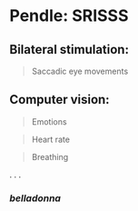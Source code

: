 # Pendle: SRISSS
## Bilateral stimulation:
>Saccadic eye movements

## Computer vision:
> Emotions

> Heart rate

> Breathing

. . .
### *belladonna*